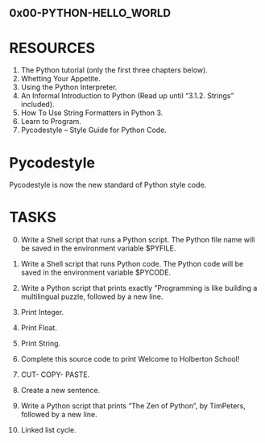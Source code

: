 ## 0x00-PYTHON-HELLO_WORLD

# RESOURCES

1. The Python tutorial (only the first three chapters below).
2. Whetting Your Appetite.
3. Using the Python Interpreter.
4. An Informal Introduction to Python (Read up until “3.1.2. Strings” included).
5. How To Use String Formatters in Python 3.
6. Learn to Program.
7. Pycodestyle – Style Guide for Python Code.

# Pycodestyle
Pycodestyle is now the new standard of Python style code.

# TASKS

0. Write a Shell script that runs a Python script.
   The Python file name will be saved in the environment variable $PYFILE.

1. Write a Shell script that runs Python code.
   The Python code will be saved in the environment variable $PYCODE.

2. Write a Python script that prints exactly "Programming is like building a multilingual puzzle,
   followed by a new line.

3. Print Integer.

4. Print Float.

5. Print String.

6. Complete this source code to print Welcome to Holberton School!

7. CUT- COPY- PASTE.

8. Create a new sentence.

9. Write a Python script that prints “The Zen of Python”, by TimPeters, followed by a new line.

10. Linked list cycle.
